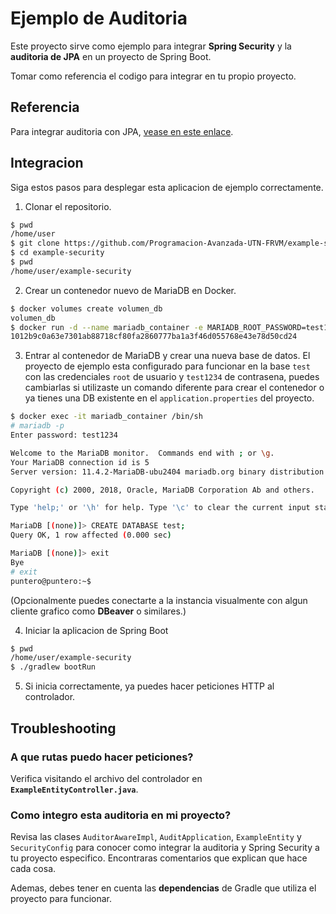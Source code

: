 # Ejemplo de Auditoria

Este proyecto sirve como ejemplo para integrar **Spring Security** y la **auditoria de JPA** en un proyecto de Spring Boot.

Tomar como referencia el codigo para integrar en tu propio proyecto.

## Referencia

Para integrar auditoria con JPA, [vease en este enlace](https://docs.spring.io/spring-data/jpa/reference/auditing.html).

## Integracion

Siga estos pasos para desplegar esta aplicacion de ejemplo correctamente.

1. Clonar el repositorio.
```bash
$ pwd
/home/user
$ git clone https://github.com/Programacion-Avanzada-UTN-FRVM/example-security.git
$ cd example-security
$ pwd
/home/user/example-security
```

2. Crear un contenedor nuevo de MariaDB en Docker.
```bash
$ docker volumes create volumen_db
volumen_db
$ docker run -d --name mariadb_container -e MARIADB_ROOT_PASSWORD=test1234 -v volumen_db:/var/lib/mysql -p 3306:3306 mariadb
1012b9c0a63e7301ab88718cf80fa2860777ba1a3f46d055768e43e78d50cd24
```

3. Entrar al contenedor de MariaDB y crear una nueva base de datos. El proyecto de ejemplo esta configurado para funcionar en la base `test` con las credenciales `root` de usuario y `test1234` de contrasena, puedes cambiarlas si utilizaste un comando diferente para crear el contenedor o ya tienes una DB existente en el `application.properties` del proyecto.
```sh
$ docker exec -it mariadb_container /bin/sh
# mariadb -p
Enter password: test1234

Welcome to the MariaDB monitor.  Commands end with ; or \g.
Your MariaDB connection id is 5
Server version: 11.4.2-MariaDB-ubu2404 mariadb.org binary distribution

Copyright (c) 2000, 2018, Oracle, MariaDB Corporation Ab and others.

Type 'help;' or '\h' for help. Type '\c' to clear the current input statement.

MariaDB [(none)]> CREATE DATABASE test;
Query OK, 1 row affected (0.000 sec)

MariaDB [(none)]> exit
Bye
# exit
puntero@puntero:~$
```

(Opcionalmente puedes conectarte a la instancia visualmente con algun cliente grafico como **DBeaver** o similares.)

4. Iniciar la aplicacion de Spring Boot
```bash
$ pwd
/home/user/example-security
$ ./gradlew bootRun
```

5. Si inicia correctamente, ya puedes hacer peticiones HTTP al controlador.

## Troubleshooting

### A que rutas puedo hacer peticiones?

Verifica visitando el archivo del controlador en **`ExampleEntityController.java`**.

### Como integro esta auditoria en mi proyecto?

Revisa las clases `AuditorAwareImpl`, `AuditApplication`, `ExampleEntity` y `SecurityConfig` para conocer como integrar la auditoria y Spring Security a tu proyecto especifico. Encontraras comentarios que explican que hace cada cosa.

Ademas, debes tener en cuenta las **dependencias** de Gradle que utiliza el proyecto para funcionar.